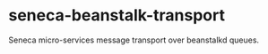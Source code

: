 seneca-beanstalk-transport
==========================

Seneca micro-services message transport over beanstalkd queues.
